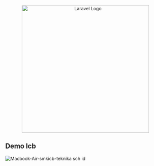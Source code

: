 <p align="center"><a href="https://laravel.com" target="_blank"><img src="https://raw.githubusercontent.com/laravel/art/master/logo-lockup/5%20SVG/2%20CMYK/1%20Full%20Color/laravel-logolockup-cmyk-red.svg" width="400" alt="Laravel Logo"></a></p>


## Demo Icb

![Macbook-Air-smkicb-teknika sch id](https://github.com/user-attachments/assets/bb4be3b9-a7f5-4b51-9537-f9ad6e54db5d)
